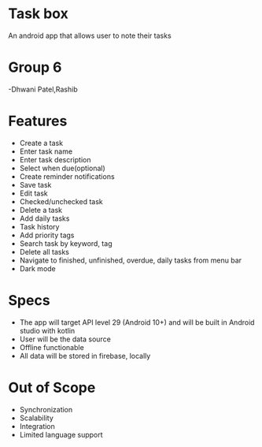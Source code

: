 # Task box
An android app that allows user to note their tasks

# Group 6
-Dhwani Patel,Rashib

# Features
 - Create a task
 - Enter task name
 - Enter task description
 - Select when due(optional)
 - Create reminder notifications
 - Save task
 - Edit task
 - Checked/unchecked task
 - Delete a task
 - Add daily tasks
 - Task history
 - Add priority tags
 - Search task by keyword, tag
 - Delete all tasks
 - Navigate to finished, unfinished, overdue, daily tasks from menu bar
 - Dark mode

# Specs
 - The app will target API level 29 (Android 10+) and will be built in Android studio with kotlin
 - User will be the data source
 - Offline functionable
 - All data will be stored in firebase, locally

# Out of Scope
 - Synchronization 
 - Scalability 
 - Integration 
 - Limited language support

